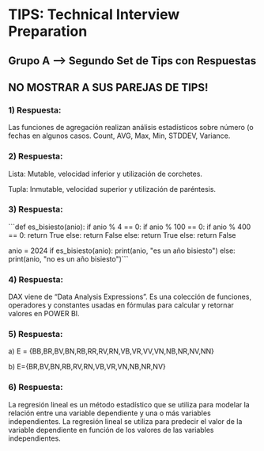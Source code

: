 <h1>TIPS: Technical Interview Preparation</h1>
<h2>Grupo A --&gt; Segundo Set de Tips con Respuestas</h2>
<h2>NO MOSTRAR A SUS PAREJAS DE TIPS!</h2>
<h3>1)  Respuesta:</h3>
<p>Las funciones de agregación realizan análisis estadísticos sobre número (o fechas en algunos casos. Count, AVG, Max, Min, STDDEV, Variance. </p>
<h3>2)  Respuesta:</h3>
<p>Lista: Mutable, velocidad inferior y utilización de corchetes.</p>
<p>Tupla: Inmutable, velocidad superior y utilización de paréntesis.</p>
<h3>3)  Respuesta:</h3>
<p>```def es_bisiesto(anio):
    if anio % 4 == 0:
        if anio % 100 == 0:
            if anio % 400 == 0:
                return True
            else:
                return False
        else:
            return True
    else:
        return False</p>
<p>anio = 2024
if es_bisiesto(anio):
    print(anio, "es un año bisiesto")
else:
    print(anio, "no es un año bisiesto")``` </p>
<h3>4)  Respuesta:</h3>
<p>DAX viene de “Data Analysis Expressions”. Es una colección de funciones, operadores y constantes usadas en fórmulas para calcular y retornar valores en POWER BI. </p>
<h3>5)  Respuesta:</h3>
<p>a) E = {BB,BR,BV,BN,RB,RR,RV,RN,VB,VR,VV,VN,NB,NR,NV,NN}</p>
<p>b) E={BR,BV,BN,RB,RV,RN,VB,VR,VN,NB,NR,NV}</p>
<h3>6)  Respuesta:</h3>
<p>La regresión lineal es un método estadístico que se utiliza para modelar la relación entre una variable dependiente y una o más variables independientes. La regresión lineal se utiliza para predecir el valor de la variable dependiente en función de los valores de las variables independientes. </p>